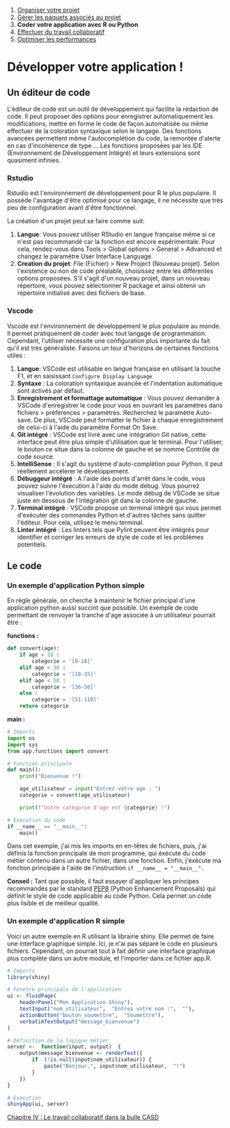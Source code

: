 1. [Organiser votre projet](1_organise.md)
2. [Gérer les paquets associés au projet](2_packages.md)
3. **Coder votre application avec R ou Python**
4. [Effectuer du travail collaboratif](4_collaborate.md)
5. [Optimiser les performances](5_performance.md)

# Développer votre application !

## Un éditeur de code

L'éditeur de code est un outil de développement qui facilite la rédaction de code. Il peut proposer des options pour enregistrer automatiquement les modifications, mettre en forme le code de façon automatisée ou même effectuer de la coloration syntaxique selon le langage. Des fonctions avancées permettent même l'autocomplétion du code, la remontée d'alerte en cas d'incohérence de type ... Les fonctions proposées par les IDE (Environnement de Développement Intégré) et leurs extensions sont quasiment infinies.

### Rstudio

Rstudio est l'environnement de développement pour R le plus populaire. Il possède l'avantage d'être optimisé pour ce langage, il ne nécessite que très peu de configuration avant d'être fonctionnel.

La création d'un projet peut se faire comme suit:

1. **Langue**: Vous pouvez utiliser RStudio en langue française même si ce n'est pas recommandé car la fonction est encore expérimentale. Pour cela, rendez-vous dans Tools > Global options > General > Advanced et changez le paramètre User Interface Language.
2. **Creation du projet**: File (Fichier) > New Project (Nouveau projet). Selon l'existence ou non de code préalable, choisissez entre les différentes options proposées. S'il s'agit d'un nouveau projet, dans un nouveau répertoire, vous pouvez sélectionner R package et ainsi obtenir un répertoire initialisé avec des fichiers de base.

### Vscode

Vscode est l'environnement de développement le plus populaire au monde. Il permet pratiquement de coder avec tout langage de programmation. Cependant, l'utiliser nécessite une configuration plus importante du fait qu'il est très généraliste. Faisons un tour d'horizons de certaines fonctions utiles :

1. **Langue**: VSCode est utilisable en langue française en utilisant la touche F1, et en saisissant `Configure Display Language`
2. **Syntaxe** : La coloration syntaxique avancée et l'indentation automatique sont activés par défaut.
3. **Enregistrement et formattage automatique** : Vous pouvez demander à VSCode d'enregistrer le code pour vous en ouvrant les paramètres dans fichiers > préférences > paramètres. Recherchez le paramètre Auto-save. De plus, VSCode peut formatter le fichier à chaque enregistrement de celui-ci à l'aide du paramètre Format On Save.
4. **Git intégré** : VSCode est livré avec une intégration Git native, cette interface peut être plus simple d'utilisation que le terminal. Pour l'utiliser, le bouton ce situe dans la colonne de gauche et se nomme Contrôle de code source.
5. **IntelliSense** : Il s'agit du système d'auto-complétion pour Python. Il peut réellement accélerer le développement.
6. **Débuggeur intégré** : A l'aide des points d'arrêt dans le code, vous pouvez suivre l'éxecution à l'aide du mode debug. Vous pourrez visualiser l'évolution des variables. Le mode débug de VSCode se situe juste en dessous de l'intégration git dans la colonne de gauche.
7. **Terminal intégré** : VSCode propose un terminal intégré qui vous permet d'exécuter des commandes Python et d'autres tâches sans quitter l'éditeur. Pour cela, utilisez le menu terminal.
8. **Linter intégré** : Les linters tels que Pylint peuvent être intégrés pour identifier et corriger les erreurs de style de code et les problèmes potentiels.

## Le code

### Un exemple d'application Python simple

En règle générale, on cherche à maintenir le fichier principal d'une application python aussi succint que possible.
Un exemple de code permettant de renvoyer la tranche d'age associée à un utilisateur pourrait être :

**functions :**

```python
def convert(age):
    if age < 18 :
        categorie = '[0-18]'
    elif age < 30 :
        categorie = '[18-35]'
    elif age < 50 :
        categorie = '[36-50]'
    else :
        categorie = '[51-110]'
    return categorie
```

**main :**

```python
# Imports
import os
import sys
from app.functions import convert

# Fonction principale
def main():
    print("Bienvenue !")

    age_utilisateur = input("Entrez votre age : ")
    categorie = convert(age_utilisateur)

    print(f"Votre catégorie d'age est {categorie} !")

# Execution du code
if __name__ == "__main__":
    main()
```

Dans cet exemple, j'ai mis les imports en en-têtes de fichiers, puis, j'ai définis la fonction principale de mon programme, qui éxécute du code métier contenu dans un autre fichier, dans une fonction. Enfin, j'éxécute ma fonction principale à l'aide de l'instruction `if __name__ = "__main__".`

**Conseil :** Tant que possible, il faut essayer d'appliquer les principes recommandés par le standard [PEP8](https://peps.python.org/pep-0008/) (Python Enhancement Proposals) qui définit le style de code applicable au code Python. Cela permet un code plus lisible et de meilleur qualité.

### Un exemple d'application R simple

Voici un autre exemple en R utilisant la librairie shiny. Elle permet de faire une interface graphique simple. Ici, je n'ai pas séparé le code en plusieurs fichiers. Cependant, on pourrait tout à fait définir une interface graphique plus complète dans un autre module, et l'importer dans ce fichier app.R.

```r
# Imports
library(shiny)

# Fenetre principale de l'application
ui <- fluidPage(
    headerPanel("Mon Application Shiny"),
    textInput("nom_utilisateur",  "Entrez votre nom :",  ""),
    actionButton("bouton_soumettre",  "Soumettre"),
    verbatimTextOutput("message_bienvenue")
)

# Définition de la logique métier
server <-  function(input, output)  {
    output$message_bienvenue <- renderText({
        if  (!is.null(input$nom_utilisateur)) {
            paste("Bonjour,", input$nom_utilisateur,  "!")
        }
    })
}

# Execution
shinyApp(ui, server)
```

[Chapitre IV : Le travail collaboratif dans la bulle CASD](4_packages.md)
